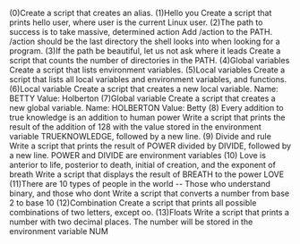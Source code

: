 (0)Create a script that creates an alias.
(1)Hello you Create a script that prints hello user, where user is the current Linux user.
(2)The path to success is to take massive, determined action Add /action to the PATH. /action should be the last directory the shell looks into when looking for a program.
(3)If the path be beautiful, let us not ask where it leads Create a script that counts the number of directories in the PATH.
(4)Global variables Create a script that lists environment variables. 
(5)Local variables Create a script that lists all local variables and environment variables, and functions.
(6)Local variable Create a script that creates a new local variable. Name: BETTY Value: Holberton
(7)Global variable Create a script that creates a new global variable. Name: HOLBERTON Value: Betty
(8) Every addition to true knowledge is an addition to human power Write a script that prints the result of the addition of 128 with the value stored in the environment variable TRUEKNOWLEDGE, followed by a new line.
(9) Divide and rule Write a script that prints the result of POWER divided by DIVIDE, followed by a new line. POWER and DIVIDE are environment variables 
(10) Love is anterior to life, posterior to death, initial of creation, and the exponent of breath Write a script that displays the result of BREATH to the power LOVE
(11)There are 10 types of people in the world -- Those who understand binary, and those who dont Write a script that converts a number from base 2 to base 10
(12)Combination Create a script that prints all possible combinations of two letters, except oo.
(13)Floats Write a script that prints a number with two decimal places. The number will be stored in the environment variable NUM
